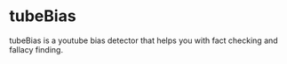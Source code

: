 # tubeBias
tubeBias is a youtube bias detector that helps you with fact checking and fallacy finding.
